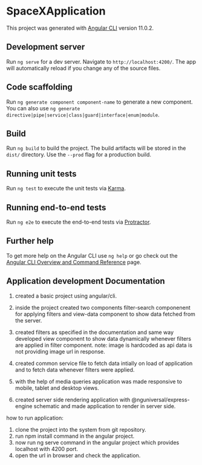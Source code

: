 # SpaceXApplication

This project was generated with [Angular CLI](https://github.com/angular/angular-cli) version 11.0.2.

## Development server

Run `ng serve` for a dev server. Navigate to `http://localhost:4200/`. The app will automatically reload if you change any of the source files.

## Code scaffolding

Run `ng generate component component-name` to generate a new component. You can also use `ng generate directive|pipe|service|class|guard|interface|enum|module`.

## Build

Run `ng build` to build the project. The build artifacts will be stored in the `dist/` directory. Use the `--prod` flag for a production build.

## Running unit tests

Run `ng test` to execute the unit tests via [Karma](https://karma-runner.github.io).

## Running end-to-end tests

Run `ng e2e` to execute the end-to-end tests via [Protractor](http://www.protractortest.org/).

## Further help

To get more help on the Angular CLI use `ng help` or go check out the [Angular CLI Overview and Command Reference](https://angular.io/cli) page.

## Application development Documentation 

1. created a basic project using angular/cli.

2. inside the project created two components filter-search componenent for applying filters and view-data component to show data fetched from the server.

3. created filters as specified in the documentation and same way developed view component to show data dynamically whenever filters are applied in filter component.
   note: image is hardcoded as api data is not providing image url in response.

4. created common service file to fetch data intially on load of application and to fetch data whenever filters were applied.   

4. with the help of media queries application was made responsive to mobile, tablet and desktop views.

5. created server side rendering application with @nguniversal/express-engine schematic and made application to render in server side.

how to run application:

1. clone the project into the system from git repository.
2. run npm install command in the angular project.
3. now run ng serve command in the angular project which provides localhost with 4200 port.
4. open the url in browser and check the application.